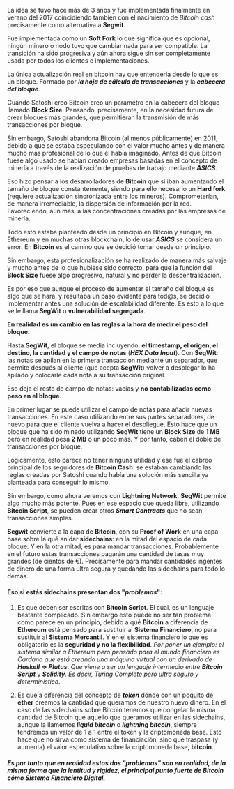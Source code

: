 La idea se tuvo hace más de 3 años y fue implementada finalmente en verano del 2017 coincidiendo también con el nacimiento de _Bitcoin cash_ precisamente como alternativa a __Segwit__.

Fue implementada como un __Soft Fork__ lo que significa que es opcional, ningún minero o nodo tuvo que cambiar nada para ser compatible. La transición ha sido progresiva y aún ahora sigue sin ser completamente usada por todos los clientes e implementaciones.

La única actualización real en bitcoin hay que entenderla desde lo que es un bloque. Formado por ___la hoja de cálculo de transacciones___ y la ___cabecera del bloque___.

Cuándo Satoshi creo Bitcoin creo un parámetro en la cabecera del bloque llamado __Block Size__. Pensando, precisamente, en la necesidad  futura de crear bloques más grandes, que permitieran la transmisión de más transacciones por bloque.

Sin embargo, Satoshi abandona Bitcoin (al menos públicamente) en 2011, debido a que se estaba especulando con el valor mucho antes y de manera mucho más profesional de lo que él había imaginado. Antes de que Bitcoin fuese algo usado se habían creado empresas basadas en el concepto de minería a través de la realización de pruebas de trabajo mediante ___ASICS___.

Eso hizo pensar a los desarrolladores de __Bitcoin__ que sí iban aumentando el tamaño de bloque constantemente, siendo para ello necesario un __Hard fork__ (requiere actualización sincronizada entre los mineros). Comprometerían, de manera irremediable, la dispersión de información por la red. Favoreciendo, aún más, a las concentraciones creadas por las empresas de minería.

Todo esto estaba planteado desde un principio en Bitcoin y aunque, en Ethereum y en muchas otras blockchain, lo de usar ___ASICS___ se considera un error. En __Bitcoin__ es el camino que se decidió tomar desde un principio.

Sin embargo, esta profesionalización se ha realizado de manera más salvaje y mucho antes de lo que hubiese sido correcto, para que la función del __Block Size__ fuese algo progresivo, natural y no perder la descentralización.

Es por eso que aunque el proceso de aumentar el tamaño del bloque es algo que se hará, y resultaba un paso evidente para tod@s, se decidió implementar antes una solución de escalabilidad diferente. Es esto a lo que se le llama __SegWit__ o __vulnerabilidad segregada__.

__En realidad es un cambio en las reglas a la hora de medir el peso del bloque.__

Hasta __SegWit__, el bloque se media incluyendo: __el timestamp, el origen, el destino, la cantidad y el campo de notas__ (___HEX Data Input___). Con __SegWit__: las notas se apilan en la primera transaccion mediante un separador, que permite después al cliente (que acepta __SegWit__) volver a desplegar lo ha apilado y colocarle cada nota a su transacción original.

Eso deja el resto de campo de notas: vacías y __no contabilizadas como peso en el bloque__.

En primer lugar se puede utilizar el campo de notas para añadir nuevas transacciones. En este caso utilizando entre sus partes separadores, de nuevo para que el cliente vuelva a hacer el despliegue. Esto hace que un bloque que ha sido minado utilizando __SegWit__ tiene un __Block Size__ de __1 MB__ pero en realidad pesa __2 MB__ o un poco más. Y por tanto, caben el doble de transacciones por bloque.

Lógicamente, esto parece no tener ninguna utilidad y ese fue el cabreo principal de los seguidores de __Bitcoin Cash__: se estaban cambiando las reglas creadas por Satoshi cuando había una solución más sencilla ya planteada para conseguir lo mismo.

Sin embargo, como ahora veremos con __Lightning Network__, __SegWit__ permite algo mucho más potente. Pues en ese espacio que queda libre, utilizando __Bitcoin Script__, se pueden crear otros ___Smart Contracts___ que no sean transacciones simples.

__Segwit__ convierte a la capa de __Bitcoin__, con su __Proof of Work__ en una capa base sobre la qué anidar __sidechains__: en la mitad del espacio de cada bloque. Y en la otra mitad, es para mandar transacciones. Probablemente en el futuro estas transacciones pagarán una cantidad de tasas muy grandes (de cientos de €). Precisamente para mandar cantidades ingentes de dinero de una forma ultra segura y quedando las sidechains para todo lo demás.

#### Eso si estás __sidechains__ presentan dos "_problemas_":

1. Es que deben ser escritas con __Bitcoin Script__. El cual, es un lenguaje bastante complicado. Sin embargo esto puede no ser tan problema como parece en un principio, debido a qué __Bitcoin__ a diferencia de __Ethereum__ está pensado para sustituir al __Sistema Financiero__, no para sustituir al __Sistema Mercantil__. Y en el sistema financiero lo que es obligatorio es la __seguridad y no la flexibilidad__. _Por poner un ejemplo: el sistema similar a Ethereum pero pensado para el mundo financiero es Cardano que está creando una máquina virtual con un derivado de_ ___Haskell => Plutus___. _Que viene a ser un lenguaje intermedio entre_ ___Bitcoin Script___ y ___Solidity___. _Es decir, Turing Complete pero ultra seguro y deterministico_.

2. Es que a diferencia del concepto de ___token___ dónde con un poquito de __ether__ creamos la cantidad que queramos de nuestro nuevo dinero. En el caso de las sidechains sobre Bitcoin tenemos que congelar la misma cantidad de Bitcoin que aquello que queramos utilizar en las sidechains, aunque la llamemos ___liquid bitcoin___ o ___lightning bitcoin___, siempre tendremos un valor de 1 a 1 entre el token y la criptomoneda base. Esto hace que no sirva como sistema de financiación, sino que traspasa (y aumenta) el valor especulativo sobre la criptomoneda base, __bitcoin__.

##### Es por tanto que en realidad estos dos "_problemas_" son en realidad, de la misma forma que la lentitud y rigidez, el principal punto fuerte de Bitcoin cómo _Sistema Financiero Digital_.
